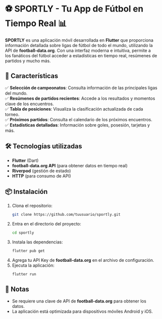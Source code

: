 
# ⚽ SPORTLY - Tu App de Fútbol en Tiempo Real 📊  

**SPORTLY** es una aplicación móvil desarrollada en **Flutter** que proporciona información detallada sobre ligas de fútbol de todo el mundo, utilizando la API de **football-data.org**. Con una interfaz moderna e intuitiva, permite a los fanáticos del fútbol acceder a estadísticas en tiempo real, resúmenes de partidos y mucho más.  

## 🚀 Características  
✅ **Selección de campeonatos**: Consulta información de las principales ligas del mundo.  
✅ **Resúmenes de partidos recientes**: Accede a los resultados y momentos clave de los encuentros.  
✅ **Tabla de posiciones**: Visualiza la clasificación actualizada de cada torneo.  
✅ **Próximos partidos**: Consulta el calendario de los próximos encuentros.  
✅ **Estadísticas detalladas**: Información sobre goles, posesión, tarjetas y más.  

## 🛠️ Tecnologías utilizadas  
- **Flutter** (Dart)  
- **football-data.org API** (para obtener datos en tiempo real)  
- **Riverpod** (gestión de estado)  
- **HTTP** (para consumo de API)  

## 📦 Instalación  
1. Clona el repositorio:  
   ```bash
   git clone https://github.com/tuusuario/sportly.git
   ```  
2. Entra en el directorio del proyecto:  
   ```bash
   cd sportly
   ```  
3. Instala las dependencias:  
   ```bash
   flutter pub get
   ```  
4. Agrega tu API Key de **football-data.org** en el archivo de configuración.  
5. Ejecuta la aplicación:  
   ```bash
   flutter run
   ```  

## 📌 Notas  
- Se requiere una clave de API de **football-data.org** para obtener los datos.  
- La aplicación está optimizada para dispositivos móviles Android y iOS.  
